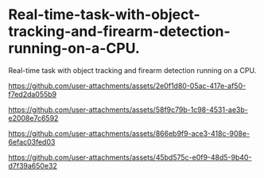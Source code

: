 # Real-time-task-with-object-tracking-and-firearm-detection-running-on-a-CPU.
Real-time task with object tracking and firearm detection running on a CPU.



https://github.com/user-attachments/assets/2e0f1d80-05ac-417e-af50-f7ed2da055b9



https://github.com/user-attachments/assets/58f9c79b-1c98-4531-ae3b-e2008e7c6592



https://github.com/user-attachments/assets/866eb9f9-ace3-418c-908e-6efac03fed03



https://github.com/user-attachments/assets/45bd575c-e0f9-48d5-9b40-d7f39a650e32

